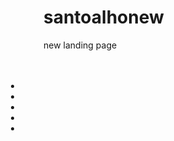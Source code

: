 # santoalhonew
new landing page

<aside class="social-share-wrapper last desktop" style="position: sticky;
    top: 70px;
    margin-left: -60px;
    margin-top: 20px;
    float: left;">
<div class="social-container">
<ul class="social-share">
<li class="social-share-item">
 <a href="https://www.facebook.com/sharer.php?u=https%3A%2F%2Ftecnoblog.net%2Fnoticias%2F2022%2F11%2F07%2Felon-musk-nao-quer-que-verificados-usem-o-nome-elon-musk-no-twitter%2F" rel="noopener nofollow" title="Compartilhar no Facebook" class="js-social-share share-review review-facebook">
<i class="tb-icons tb-facebook"></i>
</a>
</li>
<li class="social-share-item">
<a href="https://twitter.com/intent/tweet?url=https%3A%2F%2Ftecnoblog.net%2Fnoticias%2F2022%2F11%2F07%2Felon-musk-nao-quer-que-verificados-usem-o-nome-elon-musk-no-twitter%2F&amp;text=Elon+Musk+n%C3%A3o+quer+que+verificados+usem+o+nome+Elon+Musk+no+Twitter&amp;hashtags=tecnoblog" rel="noopener nofollow" title="Compartilhar no Twitter" class="js-social-share share-review review-twitter">
<i class="tb-icons tb-twitter"></i>
</a>
</li>
<li class="social-share-item">
<a href="https://www.reddit.com/submit?url=https%3A%2F%2Ftecnoblog.net%2Fnoticias%2F2022%2F11%2F07%2Felon-musk-nao-quer-que-verificados-usem-o-nome-elon-musk-no-twitter%2F" rel="noopener nofollow" title="Compartilhar no Reddit" class="js-social-share share-review review-reddit">
<i class="tb-icons tb-reddit"></i>
</a>
</li>
<li class="social-share-item social-share-whatsapp">
<a href="whatsapp://send?text=Elon+Musk+n%C3%A3o+quer+que+verificados+usem+o+nome+Elon+Musk+no+Twitter+https%3A%2F%2Ftecnoblog.net%2Fnoticias%2F2022%2F11%2F07%2Felon-musk-nao-quer-que-verificados-usem-o-nome-elon-musk-no-twitter%2F" rel="noopener nofollow" title="Compartilhar no WhatsApp" class="js-social-share-whatsapp share-review review-whatsapp">
<i class="tb-icons tb-whatsapp"></i>
</a>
</li>
<li class="social-share-item social-share-telegram">
<a href="https://telegram.me/share/url?url=https%3A%2F%2Ftecnoblog.net%2Fnoticias%2F2022%2F11%2F07%2Felon-musk-nao-quer-que-verificados-usem-o-nome-elon-musk-no-twitter%2F&amp;text=Elon+Musk+n%C3%A3o+quer+que+verificados+usem+o+nome+Elon+Musk+no+Twitter" target="_blank" rel="noopener nofollow" title="Compartilhar no Telegram" class="js-social-share-telegram share-review review-telegram">
<i class="tb-icons tb-telegram"></i>
</a>
</li>
</ul>
</div>
</aside>